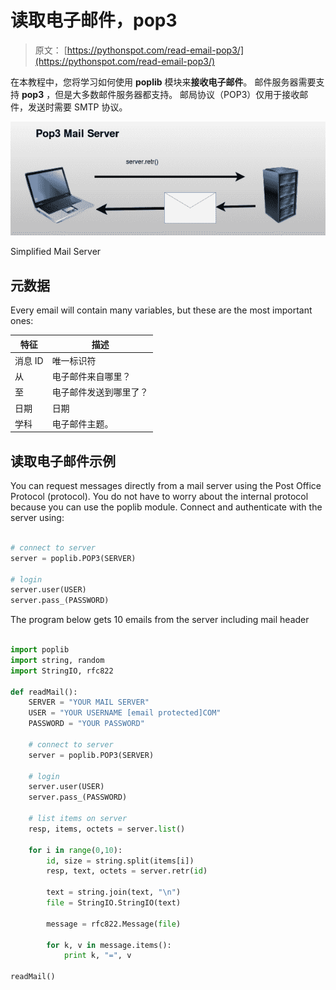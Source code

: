 # 读取电子邮件，pop3

> 原文： [https://pythonspot.com/read-email-pop3/](https://pythonspot.com/read-email-pop3/)

在本教程中，您将学习如何使用 **poplib** 模块来**接收电子邮件**。 邮件服务器需要支持 **pop3** ，但是大多数邮件服务器都支持。 邮局协议（POP3）仅用于接收邮件，发送时需要 SMTP 协议。

![pop3-email-server](img/b7a7593691fc70c549881f1570ecc3b1.jpg)

Simplified Mail Server

## 元数据

Every email will contain many variables, but these are the most important ones:

| 特征 | 描述 |
| --- | --- |
| 消息 ID | 唯一标识符 |
| 从 | 电子邮件来自哪里？ |
| 至 | 电子邮件发送到哪里了？ |
| 日期 | 日期 |
| 学科 | 电子邮件主题。 |

## 读取电子邮件示例

You can request messages directly from a mail server using the Post Office Protocol (protocol). You do not have to worry about the internal protocol because you can use the poplib module.
Connect and authenticate with the server using:

```py

# connect to server
server = poplib.POP3(SERVER)

# login
server.user(USER)
server.pass_(PASSWORD)

```

The program below gets 10 emails from the server including mail header

```py

import poplib
import string, random
import StringIO, rfc822

def readMail():
    SERVER = "YOUR MAIL SERVER"
    USER = "YOUR USERNAME [email protected]COM"
    PASSWORD = "YOUR PASSWORD"

    # connect to server
    server = poplib.POP3(SERVER)

    # login
    server.user(USER)
    server.pass_(PASSWORD)

    # list items on server
    resp, items, octets = server.list()

    for i in range(0,10):
        id, size = string.split(items[i])
        resp, text, octets = server.retr(id)

        text = string.join(text, "\n")
        file = StringIO.StringIO(text)

        message = rfc822.Message(file)

        for k, v in message.items():
            print k, "=", v

readMail()

```